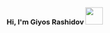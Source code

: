 ### Hi, I'm  Giyos Rashidov <img src="https://media.giphy.com/media/hvRJLFzcasrR4ia7z/giphy.gif" width="40px">
